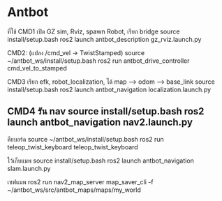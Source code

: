 # Antbot
ที่ใช้
CMD1 เปิด GZ sim, Rviz, spawn Robot, เรียก bridge
source install/setup.bash
ros2 launch antbot_description gz_rviz.launch.py

CMD2: (แปลง /cmd_vel → TwistStamped)
source ~/antbot_ws/install/setup.bash
ros2 run antbot_drive_controller cmd_vel_to_stamped

CMD3 เรียก efk, robot_localization, ได้ map --> odom --> base_link
source install/setup.bash
ros2 launch antbot_navigation localization.launch.py

CMD4 รัน nav
source install/setup.bash
ros2 launch antbot_navigation nav2.launch.py
---------------------------------------------------
คียบอร์ด
source ~/antbot_ws/install/setup.bash
ros2 run teleop_twist_keyboard teleop_twist_keyboard

ไว้เก็บแมพ
source install/setup.bash
ros2 launch antbot_navigation slam.launch.py


เซฟแมพ
ros2 run nav2_map_server map_saver_cli -f ~/antbot_ws/src/antbot_maps/maps/my_world

